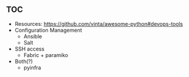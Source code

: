 TOC
---

* Resources: https://github.com/vinta/awesome-python#devops-tools
* Configuration Management
  * Ansible
  * Salt
* SSH access
  * Fabric + paramiko
* Both(?)
  * pyinfra
